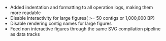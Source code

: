 * Added indentation and formatting to all operation logs, making them more readable
* Disable interactivity for large figures( >= 50 contigs or 1,000,000 BP)
* Disable rendering contig names for large figures
* Feed non interactive figures through the same SVG compilation pipeline as data tracks